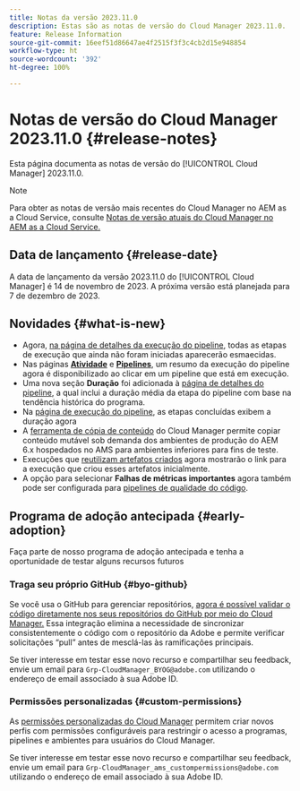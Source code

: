 ```yaml
---
title: Notas da versão 2023.11.0
description: Estas são as notas de versão do Cloud Manager 2023.11.0.
feature: Release Information
source-git-commit: 16eef51d86647ae4f2515f3f3c4cb2d15e948854
workflow-type: ht
source-wordcount: '392'
ht-degree: 100%

---
```



# Notas de versão do Cloud Manager 2023.11.0 {#release-notes}

Esta página documenta as notas de versão do [!UICONTROL Cloud Manager] 2023.11.0.

>[!NOTE]
>
>Para obter as notas de versão mais recentes do Cloud Manager no AEM as a Cloud Service, consulte [Notas de versão atuais do Cloud Manager no AEM as a Cloud Service.](https://experienceleague.adobe.com/docs/experience-manager-cloud-service/content/implementing/using-cloud-manager/release-notes-cloud-manager/release-notes-cm-current.html?lang=pt-BR)

## Data de lançamento {#release-date}

A data de lançamento da versão 2023.11.0 do [!UICONTROL Cloud Manager] é 14 de novembro de 2023. A próxima versão está planejada para 7 de dezembro de 2023. 

## Novidades {#what-is-new}

* Agora, [na página de detalhes da execução do pipeline](/help/using/managing-pipelines.md#view-details), todas as etapas de execução que ainda não foram iniciadas aparecerão esmaecidas.
* Nas páginas **[Atividade](/help/using/managing-pipelines.md#activity)** e **[Pipelines](/help/using/managing-pipelines.md#pipelines)**, um resumo da execução do pipeline agora é disponibilizado ao clicar em um pipeline que está em execução.
* Uma nova seção **Duração** foi adicionada à [página de detalhes do pipeline](/help/using/managing-pipelines.md#view-details), a qual inclui a duração média da etapa do pipeline com base na tendência histórica do programa.
* Na [página de execução do pipeline](/help/using/managing-pipelines.md#activity-window), as etapas concluídas exibem a duração agora
* A [ferramenta de cópia de conteúdo](/help/using/content-copy.md) do Cloud Manager permite copiar conteúdo mutável sob demanda dos ambientes de produção do AEM 6.x hospedados no AMS para ambientes inferiores para fins de teste.
* Execuções que [reutilizam artefatos criados](/help/getting-started/project-setup.md#build-artifact-reuse) agora mostrarão o link para a execução que criou esses artefatos inicialmente.
* A opção para selecionar **Falhas de métricas importantes** agora também pode ser configurada para [pipelines de qualidade do código](/help/using/non-production-pipelines.md).

## Programa de adoção antecipada {#early-adoption}

Faça parte de nosso programa de adoção antecipada e tenha a oportunidade de testar alguns recursos futuros

### Traga seu próprio GitHub {#byo-github}

Se você usa o GitHub para gerenciar repositórios, [agora é possível validar o código diretamente nos seus repositórios do GitHub por meio do Cloud Manager.](/help/managing-code/byo-github.md) Essa integração elimina a necessidade de sincronizar consistentemente o código com o repositório da Adobe e permite verificar solicitações “pull” antes de mesclá-las às ramificações principais.

Se tiver interesse em testar esse novo recurso e compartilhar seu feedback, envie um email para `Grp-CloudManager_BYOG@adobe.com` utilizando o endereço de email associado à sua Adobe ID.

### Permissões personalizadas {#custom-permissions}

As [permissões personalizadas do Cloud Manager](/help/using/custom-permissions.md) permitem criar novos perfis com permissões configuráveis para restringir o acesso a programas, pipelines e ambientes para usuários do Cloud Manager.

Se tiver interesse em testar esse novo recurso e compartilhar seu feedback, envie um email para `Grp-CloudManager_ams_custompermissions@adobe.com` utilizando o endereço de email associado à sua Adobe ID.
